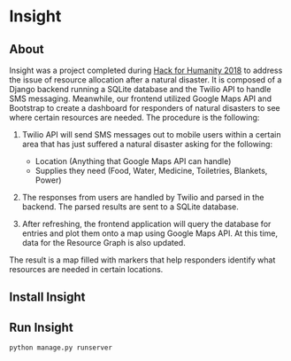 # Insight

## About

Insight was a project completed during [Hack for Humanity 2018](http://hackforhumanity.io/) to address the issue of resource allocation after a natural disaster. It is composed of a Django backend running a SQLite database and the Twilio API to handle SMS messaging. Meanwhile, our frontend utilized Google Maps API and Bootstrap to create a dashboard for responders of natural disasters to see where certain resources are needed. The procedure is the following:

1) Twilio API will send SMS messages out to mobile users within a certain area that has just suffered a natural disaster asking for the following:
	- Location (Anything that Google Maps API can handle)
	- Supplies they need (Food, Water, Medicine, Toiletries, Blankets, Power)
	
2) The responses from users are handled by Twilio and parsed in the backend. The parsed results are sent to a SQLite database.
3) After refreshing, the frontend application will query the database for entries and plot them onto a map using Google Maps API. At this time, data for the Resource Graph is also updated.

The result is a map filled with markers that help responders identify what resources are needed in certain locations.

## Install Insight

## Run Insight

	python manage.py runserver
